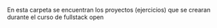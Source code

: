 En esta carpeta se encuentran los proyectos (ejercicios) que se crearan durante el curso de fullstack open
